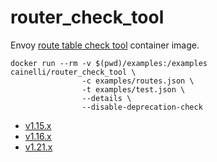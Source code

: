 # router_check_tool

Envoy [route table check tool](https://www.envoyproxy.io/docs/envoy/latest/operations/tools/route_table_check_tool.html) container image.

```shell
docker run --rm -v $(pwd)/examples:/examples cainelli/router_check_tool \
                -c examples/routes.json \
                -t examples/test.json \
                --details \
                --disable-deprecation-check
```

-   [v1.15.x](https://github.com/cainelli/router_check_tool/tree/v1.15.x)
-   [v1.16.x](https://github.com/cainelli/router_check_tool/tree/v1.16.x)
-   [v1.21.x](https://github.com/cainelli/router_check_tool/tree/v1.21.x)
